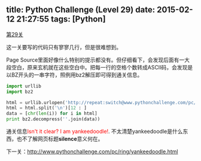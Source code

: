 title: Python Challenge (Level 29)
date: 2015-02-12 21:27:55
tags: [Python]
---

[第29关](http://www.pythonchallenge.com/pc/ring/guido.html)

这一关要写的代码只有寥寥几行，但是很难想到。

Page Source里面好像什么特别的提示都没有。但仔细看下，会发现后面有一大段空白，原来玄机就在这些空白中。把每一行的空格个数转成ASCII码，会发现是以BZ开头的一串字符，照例用bz2解压即可得到通关信息。

<!-- more -->

``` Python
import urllib
import bz2

html = urllib.urlopen('http://repeat:switch@www.pythonchallenge.com/pc/ring/guido.html').read()
html = html.split('\n')[12 : ]
data = [chr(len(i)) for i in html]
print bz2.decompress(''.join(data))
```

通关信息<font color="red">Isn't it clear? I am yankeedoodle!</font>. 不太清楚yankeedoodle是什么东西，也不了解网页标题**silence**意义何在。

下一关：http://www.pythonchallenge.com/pc/ring/yankeedoodle.html

